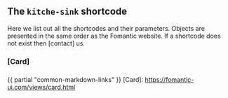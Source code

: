 ## The `kitche-sink` shortcode

Here we list out all the shortcodes and their parameters. Objects are presented
in the same order as the Fomantic website. If a shortcode does not exist then
[contact] us.

<a id="card"></a>

### [Card]

<a id="f/card"></a>

###

{{ partial "common-markdown-links" }}
[Card]:     https://fomantic-ui.com/views/card.html
